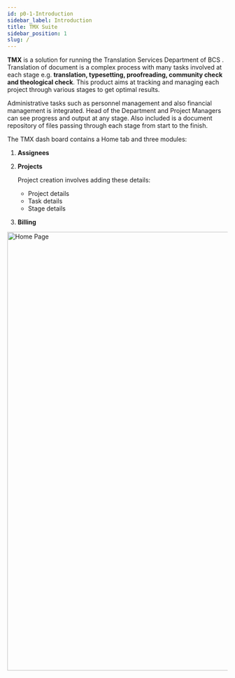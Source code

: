 ```yaml
---
id: p0-1-Introduction
sidebar_label: Introduction
title: TMX Suite
sidebar_position: 1
slug: /
---
```


**TMX** is a solution for running the Translation Services Department of BCS . Translation of document is a complex process with many tasks involved at each stage e.g. **translation, typesetting, proofreading, community check and theological check**. This product aims at tracking and managing each project through various stages to get optimal results. 

Administrative tasks such as personnel management and also financial management is integrated. Head of the Department and Project Managers can see progress and output at any stage. Also included is a document repository of files passing through each stage from start to the finish.

The TMX dash board contains a Home tab and three modules:
 1. **Assignees**
 2. **Projects**

    Project creation involves adding these details:
    - Project details
    - Task details
    - Stage details

 3. **Billing**

<img src="/Home tab/TMX home page.png"  width="1000px" alt="Home Page"/>